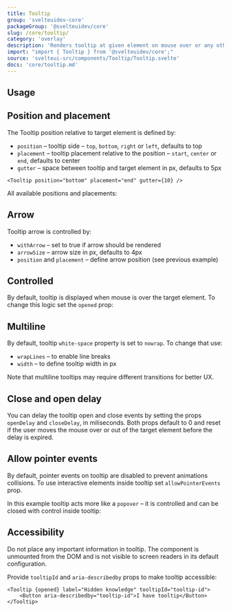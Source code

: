 ```yaml
---
title: Tooltip
group: 'svelteuidev-core'
packageGroup: '@svelteuidev/core'
slug: /core/tooltip/
category: 'overlay'
description: 'Renders tooltip at given element on mouse over or any other event'
import: "import { Tooltip } from '@svelteuidev/core';"
source: 'svelteui-src/components/Tooltip/Tooltip.svelte'
docs: 'core/tooltip.md'
---
```


<script>
    import { Demo, TooltipDemos } from '@svelteuidev/demos';
    import { Heading } from 'components';
</script>

<Heading />

## Usage

<Demo demo={TooltipDemos.configurator} />

## Position and placement

The Tooltip position relative to target element is defined by:

- `position` – tooltip side – `top`, `bottom`, `right` or `left`, defaults to top
- `placement` – tooltip placement relative to the position – `start`, `center` or `end`, defaults to center
- `gutter` – space between tooltip and target element in px, defaults to 5px

```svelte
<Tooltip position="bottom" placement="end" gutter={10} />
```

All available positions and placements:

<Demo demo={TooltipDemos.positions} />

## Arrow

Tooltip arrow is controlled by:

- `withArrow` – set to true if arrow should be rendered
- `arrowSize` – arrow size in px, defaults to 4px
- `position` and `placement` – define arrow position (see previous example)

<Demo demo={TooltipDemos.arrow} />

## Controlled

By default, tooltip is displayed when mouse is over the target element. To change this logic set the `opened` prop:

<Demo demo={TooltipDemos.controlled} />

## Multiline

By default, tooltip `white-space` property is set to `nowrap`. To change that use:

- `wrapLines` – to enable line breaks
- `width` – to define tooltip width in px

Note that multiline tooltips may require different transitions for better UX.

<Demo demo={TooltipDemos.multiline} />

## Close and open delay

You can delay the tooltip open and close events by setting the props `openDelay` and `closeDelay`, in miliseconds. Both props default to 0 and reset if the user moves the mouse over or out of the target element before the delay is expired.

<Demo demo={TooltipDemos.delay} />

## Allow pointer events

By default, pointer events on tooltip are disabled to prevent animations collisions. To use interactive elements inside tooltip set `allowPointerEvents` prop.

In this example tooltip acts more like a `popover` – it is controlled and can be closed with control inside tooltip:

<Demo demo={TooltipDemos.pointer} />

## Accessibility

Do not place any important information in tooltip. The component is unmounted from the DOM and is not visible to screen readers in its default configuration.

Provide `tooltipId` and `aria-describedby` props to make tooltip accessible:

```svelte
<Tooltip {opened} label="Hidden knowledge" tooltipId="tooltip-id">
	<Button aria-describedby="tooltip-id">I have tooltip</Button>
</Tooltip>
```
